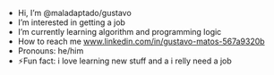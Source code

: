 - Hi, I’m @maladaptado/gustavo 
-  I’m interested in getting a job  
-  I’m currently learning algorithm and programming logic
- How to reach me www.linkedin.com/in/gustavo-matos-567a9320b
- Pronouns: he/him
- ⚡Fun fact: i love learning new stuff and a i relly need a job

<!---
maladaptado/maladaptado is a ✨ special ✨ repository because its `README.md` (this file) appears on your GitHub profile.
You can click the Preview link to take a look at your changes.
--->

